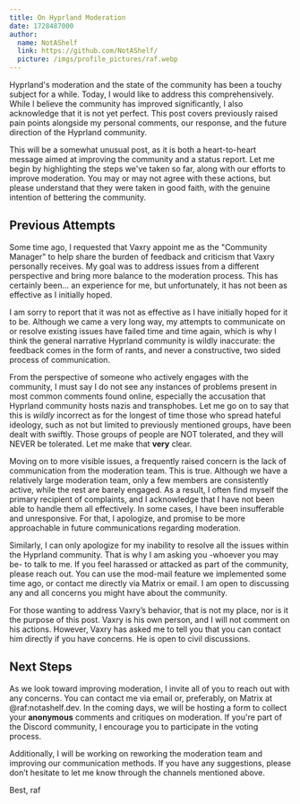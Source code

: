 ```yaml
---
title: On Hyprland Moderation
date: 1728487000
author:
  name: NotAShelf
  link: https://github.com/NotAShelf/
  picture: /imgs/profile_pictures/raf.webp
---
```


Hyprland's moderation and the state of the community has been a touchy subject
for a while. Today, I would like to address this comprehensively. While I
believe the community has improved significantly, I also acknowledge that it is
not yet perfect. This post covers previously raised pain points alongside my
personal comments, our response, and the future direction of the Hyprland
community.

This will be a somewhat unusual post, as it is both a heart-to-heart message
aimed at improving the community and a status report. Let me begin by
highlighting the steps we've taken so far, along with our efforts to improve
moderation. You may or may not agree with these actions, but please understand
that they were taken in good faith, with the genuine intention of bettering the
community.

## Previous Attempts

Some time ago, I requested that Vaxry appoint me as the "Community Manager" to
help share the burden of feedback and criticism that Vaxry personally receives.
My goal was to address issues from a different perspective and bring more
balance to the moderation process. This has certainly been... an experience for
me, but unfortunately, it has not been as effective as I initially hoped.

I am sorry to report that it was not as effective as I have initially hoped for
it to be. Although we came a very long way, my attempts to communicate on or
resolve existing issues have failed time and time again, which is why I think
the general narrative Hyprland community is wildly inaccurate: the feedback
comes in the form of rants, and never a constructive, two sided process of
communication.

From the perspective of someone who actively engages with the community, I must
say I do not see any instances of problems present in most common comments found
online, especially the accusation that Hyprland community hosts nazis and
transphobes. Let me go on to say that this is _wildly_ incorrect as for the
longest of time those who spread hateful ideology, such as not but limited to
previously mentioned groups, have been dealt with swiftly. Those groups of
people are NOT tolerated, and they will NEVER be tolerated. Let me make that
**very** clear.

Moving on to more visible issues, a frequently raised concern is the lack of
communication from the moderation team. This is true. Although we have a
relatively large moderation team, only a few members are consistently active,
while the rest are barely engaged. As a result, I often find myself the primary
recipient of complaints, and I acknowledge that I have not been able to handle
them all effectively. In some cases, I have been insufferable and unresponsive.
For that, I apologize, and promise to be more approachable in future
communications regarding moderation.

Similarly, I can only apologize for my inability to resolve all the issues
within the Hyprland community. That is why I am asking you -whoever you may be-
to talk to me. If you feel harassed or attacked as part of the community, please
reach out. You can use the mod-mail feature we implemented some time ago, or
contact me directly via Matrix or email. I am open to discussing any and all
concerns you might have about the community.

For those wanting to address Vaxry’s behavior, that is not my place, nor is it
the purpose of this post. Vaxry is his own person, and I will not comment on his
actions. However, Vaxry has asked me to tell you that you can contact him
directly if you have concerns. He is open to civil discussions.

## Next Steps

As we look toward improving moderation, I invite all of you to reach out with
any concerns. You can contact me via email or, preferably, on Matrix at
@raf:notashelf.dev. In the coming days, we will be hosting a form to collect
your **anonymous** comments and critiques on moderation. If you're part of the
Discord community, I encourage you to participate in the voting process.

Additionally, I will be working on reworking the moderation team and improving
our communication methods. If you have any suggestions, please don’t hesitate to
let me know through the channels mentioned above.

Best, raf